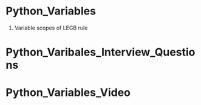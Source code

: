 # Python_Variables

1. Variable scopes of LEGB rule





# Python_Varibales_Interview_Questions

# Python_Variables_Video
